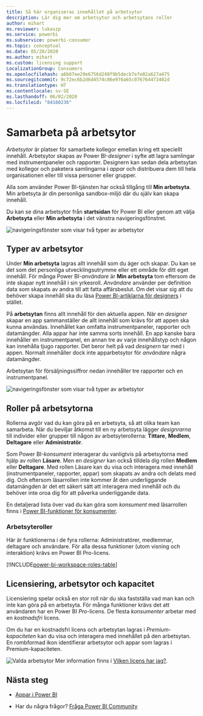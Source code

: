 ```yaml
---
title: Så här organiseras innehållet på arbetsytor
description: Lär dig mer om arbetsytor och arbetsytans roller
author: mihart
ms.reviewer: lukaszp
ms.service: powerbi
ms.subservice: powerbi-consumer
ms.topic: conceptual
ms.date: 05/20/2020
ms.author: mihart
ms.custom: licensing support
LocalizationGroup: Consumers
ms.openlocfilehash: a6b67ee29e6756d240f9b5decb7efe02a627a475
ms.sourcegitcommit: 9c72ec6b2d6d4574c86e976a65c076764473482d
ms.translationtype: HT
ms.contentlocale: sv-SE
ms.lasthandoff: 06/02/2020
ms.locfileid: "84160236"
---
```

# <a name="collaborate-in-workspaces"></a>Samarbeta på arbetsytor

 *Arbetsytor* är platser för samarbete kollegor emellan kring ett speciellt innehåll. Arbetsytor skapas av Power BI-*designer* i syfte att lagra samlingar med instrumentpaneler och rapporter. Designern kan sedan dela arbetsytan med kollegor och paketera samlingarna i *appar* och distribuera dem till hela organisationen eller till vissa personer eller grupper. 

 Alla som använder Power BI-tjänsten har också tillgång till **Min arbetsyta**.  Min arbetsyta är din personliga sandbox-miljö där du själv kan skapa innehåll.

 Du kan se dina arbetsytor från **startsidan** för Power BI eller genom att välja **Arbetsyta** eller **Min arbetsyta** i det vänstra navigeringsfönstret.

 ![navigeringsfönster som visar två typer av arbetsytor](media/end-user-workspaces/power-bi-home.png)

## <a name="types-of-workspaces"></a>Typer av arbetsytor
Under **Min arbetsyta** lagras allt innehåll som du äger och skapar. Du kan se det som det personliga utvecklingsutrymme eller ett område för ditt eget innehåll. För många Power BI-*användare* är **Min arbetsyta** tom eftersom de inte skapar nytt innehåll i sin yrkesroll. *Användare* använder per definition data som skapats av andra till att fatta affärsbeslut. Om det visar sig att du behöver skapa innehåll ska du läsa [Power BI-artiklarna för designers](../create-reports/index.yml) i stället.

På **arbetsytan** finns allt innehåll för den aktuella appen. När en *designer* skapar en app sammanställer de allt innehåll som krävs för att appen ska kunna användas. Innehållet kan omfatta instrumentpaneler, rapporter och datamängder. Alla appar har inte samma sorts innehåll. En app kanske bara innehåller en instrumentpanel, en annan tre av varje innehållstyp och någon kan innehålla tjugo rapporter. Det beror helt på vad *designern* tar med i appen. Normalt innehåller dock inte apparbetsytor för *användare* några datamängder.

Arbetsytan för försäljningssiffror nedan innehåller tre rapporter och en instrumentpanel. 

![navigeringsfönster som visar två typer av arbetsytor](media/end-user-workspaces/power-bi-app-workspace.png)

## <a name="roles-in-the-workspaces"></a>Roller på arbetsytorna

Rollerna avgör vad du kan göra på en arbetsyta, så att olika team kan samarbeta.  När du beviljar åtkomst till en ny arbetsyta lägger *designrarna* till individer eller grupper till någon av arbetsyterollerna: **Tittare**, **Medlem**, **Deltagare** eller **Administratör**. 


Som Power BI-*konsument* interagerar du vanligtvis på arbetsytorna med hjälp av rollen **Läsare**. Men en *designer* kan också tilldela dig rollen **Medlem** eller **Deltagare**. Med rollen Läsare kan du visa och interagera med innehåll (instrumentpaneler, rapporter, appar) som skapats av andra och delats med dig. Och eftersom läsarrollen inte kommer åt den underliggande datamängden är det ett säkert sätt att interagera med innehåll och du behöver inte oroa dig för att påverka underliggande data.


En detaljerad lista över vad du kan göra som *konsument* med läsarrollen finns i [Power BI-funktioner för konsumenter](end-user-features.md).


### <a name="workspace-roles"></a>Arbetsyteroller

Här är funktionerna i de fyra rollerna: Administratörer, medlemmar, deltagare och användare. För alla dessa funktioner (utom visning och interaktion) krävs en Power BI Pro-licens.

[!INCLUDE[power-bi-workspace-roles-table](../includes/power-bi-workspace-roles-table.md)]

## <a name="licensing-workspaces-and-capacity"></a>Licensiering, arbetsytor och kapacitet
Licensiering spelar också en stor roll när du ska fastställa vad man kan och inte kan göra på en arbetsyta. För många funktioner krävs det att användaren har en Power BI *Pro*-licens. De flesta *konsumenter* arbetar med en *kostnadsfri* licens. 

Om du har en kostnadsfri licens och arbetsytan lagras i *Premium-kapaciteten* kan du visa och interagera med innehållet på den arbetsytan. En rombformad ikon identifierar arbetsytor och appar som lagras i Premium-kapaciteten.

![Valda arbetsytor](media/end-user-workspaces/power-bi-diamond.png) Mer information finns i [Vilken licens har jag?](end-user-license.md).



## <a name="next-steps"></a>Nästa steg
* [Appar i Power BI](end-user-apps.md)    

* Har du några frågor? [Fråga Power BI Community](https://community.powerbi.com/)

